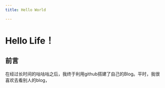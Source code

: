 ```yaml
---
title: Hello World

---
```


# Hello Life！

## 前言

​		在经过长时间的咕咕咕之后，我终于利用github搭建了自己的Blog。平时，我很喜欢去看别人的blog，